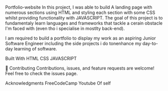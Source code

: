 Portfolio-website
In this project, I was able to build A landing page with numerous sections using HTML and styling each section with some CSS whilst providing functionality with JAVASCRIPT. The goal of this project is to fundamentaly learn languages and frameworks that tackle a cerain obstacle I'm faced with (even tho i specialise in mostlty back-end).

I am required to build a portfolio to display my work as an aspiring Junior Software Engineer including the side projects i do tonenhance my day-to-day learning of software.

Built With
HTML
CSS
JAVASCRIPT

🤝 Contributing
Contributions, issues, and feature requests are welcome! Feel free to check the issues page.

Acknowledgments
FreeCodeCamp
Youtube
Of self
